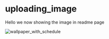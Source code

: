 # uploading_image

Hello we now showing the image in readme page

![wallpaper_with_schedule](https://user-images.githubusercontent.com/19402893/87309000-a5947880-c539-11ea-87fd-56b55ded989d.jpg)
